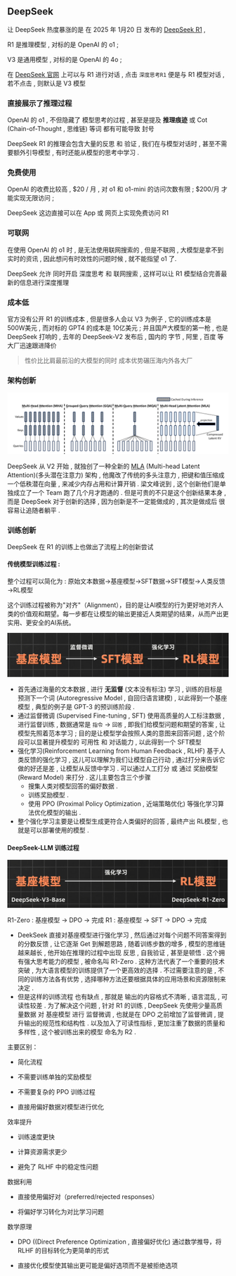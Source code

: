 ## DeepSeek



让 DeepSeek 热度暴涨的是 在 2025 年 1月20 日 发布的 [DeepSeek R1][DeepSeek R1] , 

R1 是推理模型 , 对标的是 OpenAI 的 o1 ;

V3 是通用模型 , 对标的是 OpenAI 的 4o ;

在 [DeepSeek 官网][DeepSeek 官网] 上可以与 R1 进行对话 , 点击 `深度思考R1` 便是与 R1 模型对话 , 若不点击 , 则默认是  V3 模型



### 直接展示了推理过程

OpenAI 的 o1 , 不但隐藏了 模型思考的过程 , 甚至是提及 **推理痕迹** 或 Cot (Chain-of-Thought , 思维链) 等词 都有可能导致 封号

DeepSeek R1 的推理会包含大量的反思 和 验证 , 我们在与模型对话时 , 甚至不需要额外引导模型 , 有时还能从模型的思考中学习 . 

### 免费使用 

OpenAI 的收费比较高 ,  $20 / 月 , 对 o1 和 o1-mini 的访问次数有限 ; $200/月 才能实现无限访问 ;

DeepSeek 这边直接可以在 App 或 网页上实现免费访问 R1

### 可联网

在使用 OpenAI 的 o1 时 , 是无法使用联网搜索的 , 但是不联网 , 大模型是拿不到实时的资讯 , 因此想问有时效性的问题时候 , 就不能指望 o1 了.

DeepSeek 允许 同时开启 深度思考 和 联网搜索 , 这样可以让 R1 模型结合完善最新的信息进行深度推理

### 成本低

官方没有公开 R1 的训练成本 , 但是很多人会以 V3 为例子 , 它的训练成本是 500W美元 , 而对标的 GPT4 的成本是 10亿美元 ; 并且国产大模型的第一枪 , 也是 DeepSeek 打响的 , 去年的 DeepSeek-V2 发布后 , 国内的 字节 , 阿里 , 百度 等大厂迅速跟进降价 

> 性价比比肩最前沿的大模型的同时 成本优势碾压海内外各大厂

### 架构创新

![image-20250219173033353](DeepSeek.assets/image-20250219173033353.png)

DeepSeek 从 V2 开始 , 就独创了一种全新的 [MLA][DeepSeek V3 MLA] (Multi-head Latent Attention)(多头潜在注意力) 架构 , 他魔改了传统的多头注意力 , 把键和值压缩成一个低秩潜在向量 , 来减少内存占用和计算开销 . 梁文峰说到 , 这个创新他们是单独成立了一个 Team 跑了几个月才跑通的 . 但是可贵的不只是这个创新结果本身 , 而是 DeepSeek 对于创新的选择 , 因为创新是不一定能做成的 , 其次是做成后 很容易让追随者躺平 .

### 训练创新

DeepSeek 在 R1 的训练上也做出了流程上的创新尝试 

#### 传统模型训练过程 : 

整个过程可以简化为 : 原始文本数据→基座模型→SFT数据→SFT模型→人类反馈→RL模型

这个训练过程被称为"对齐"（Alignment），目的是让AI模型的行为更好地对齐人类的价值观和期望。每一步都在让模型的输出更接近人类期望的结果，从而产出更实用、更安全的AI系统。

![image-20250219174137649](DeepSeek.assets/image-20250219174137649.png)

- 首先通过海量的文本数据 , 进行 **无监督** (文本没有标注) 学习 , 训练的目标是 预测下一个词 (Autoregressive Model , 自回归语言建模) , 以此得到一个基座模型 , 典型的例子是 GPT-3 的预训练阶段 . 
- 通过监督微调 (Supervised Fine-tuning , SFT) 使用高质量的人工标注数据 , 进行监督训练 , 数据通常是 `指令` -> `回答` , 即我们给模型问题和期望的答案 , 让模型先照着范本学习 ; 目的是让模型学会按照人类的意图来回答问题 , 这个阶段可以显著提升模型的 可用性 和 对话能力 , 以此得到一个 SFT模型
- 强化学习(Reinforcement Learning from Human Feedback , RLHF) 基于人类反馈的强化学习 , 这儿可以理解为我们让模型自己行动 , 通过打分来告诉它做的好还是差 , 让模型从反馈中学习 . 可以通过人工打分 或 通过 奖励模型 (Reward Model) 来打分 . 这儿主要包含三个步骤 
  - 搜集人类对模型回答的偏好数据 . 
  - 训练奖励模型 .
  - 使用 PPO (Proximal Policy Optimization , 近端策略优化) 等强化学习算法优化模型的输出 . 
- 整个强化学习主要是让模型生成更符合人类偏好的回答 , 最终产出 RL模型 , 也就是可以部署使用的模型 .

#### DeepSeek-LLM 训练过程

![image-20250219181340652](DeepSeek.assets/image-20250219181340652.png)

R1-Zero : 基座模型 -> DPO -> 完成
R1 : 基座模型 -> SFT -> DPO -> 完成



- DeekSeek 直接对基座模型进行强化学习 , 然后通过对每个问题不同答案得到的分数反馈 , 让它逐渐 Get 到解题思路 , 随着训练步数的增多 , 模型的思维链越来越长  , 他开始在推理的过程中出现 反思 , 自我验证 , 甚至是顿悟 . 这个拥有强大思考能力的模型 , 被命名叫 R1-Zero . 这种方法代表了一个重要的技术突破 , 为大语言模型的训练提供了一个更高效的选择 . 不过需要注意的是 , 不同的训练方法各有优势 , 选择哪种方法还要根据具体的应用场景和资源限制来决定 .
- 但是这样的训练流程 也有缺点 , 那就是 输出的内容格式不清晰 , 语言混乱 , 可读性较差 . 为了解决这个问题 , 针对 R1 的训练 , DeepSeek 先使用少量高质量数据 对 基座模型 进行 监督微调 , 也就是在 DPO 之前增加了监督微调 , 提升输出的规范性和结构性 . 以及加入了可读性指标 , 更加注重了数据的质量和多样性 , 这个被训练出来的模型 命名为 R2 . 



主要区别：

- 简化流程

- 不需要训练单独的奖励模型

- 不需要复杂的 PPO 训练过程

- 直接用偏好数据对模型进行优化

效率提升

- 训练速度更快

- 计算资源需求更少

- 避免了 RLHF 中的稳定性问题

数据利用

- 直接使用偏好对（preferred/rejected responses）

- 将偏好学习转化为对比学习问题

数学原理

- DPO ((Direct Preference Optimization , 直接偏好优化) 通过数学推导，将 RLHF 的目标转化为更简单的形式

- 直接优化模型使其输出更可能是偏好选项而不是被拒绝选项



[DeepSeek R1]: https://github.com/deepseek-ai/DeepSeek-R1
[DeepSeek 官网]: https://www.deepseek.com/
[DeepSeek V3 MLA]: https://arxiv.org/abs/2405.04434

